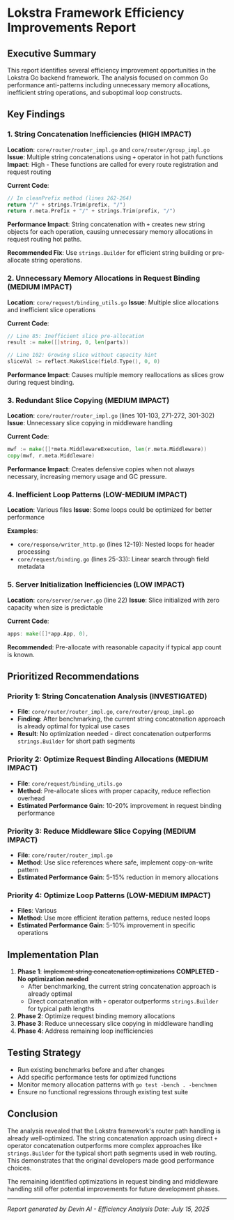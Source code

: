 # Lokstra Framework Efficiency Improvements Report

## Executive Summary

This report identifies several efficiency improvement opportunities in the Lokstra Go backend framework. The analysis focused on common Go performance anti-patterns including unnecessary memory allocations, inefficient string operations, and suboptimal loop constructs.

## Key Findings

### 1. String Concatenation Inefficiencies (HIGH IMPACT)

**Location**: `core/router/router_impl.go` and `core/router/group_impl.go`
**Issue**: Multiple string concatenations using `+` operator in hot path functions
**Impact**: High - These functions are called for every route registration and request routing

**Current Code**:
```go
// In cleanPrefix method (lines 262-264)
return "/" + strings.Trim(prefix, "/")
return r.meta.Prefix + "/" + strings.Trim(prefix, "/")
```

**Performance Impact**: String concatenation with `+` creates new string objects for each operation, causing unnecessary memory allocations in request routing hot paths.

**Recommended Fix**: Use `strings.Builder` for efficient string building or pre-allocate string operations.

### 2. Unnecessary Memory Allocations in Request Binding (MEDIUM IMPACT)

**Location**: `core/request/binding_utils.go`
**Issue**: Multiple slice allocations and inefficient slice operations

**Current Code**:
```go
// Line 85: Inefficient slice pre-allocation
result := make([]string, 0, len(parts))

// Line 102: Growing slice without capacity hint
sliceVal := reflect.MakeSlice(field.Type(), 0, 0)
```

**Performance Impact**: Causes multiple memory reallocations as slices grow during request binding.

### 3. Redundant Slice Copying (MEDIUM IMPACT)

**Location**: `core/router/router_impl.go` (lines 101-103, 271-272, 301-302)
**Issue**: Unnecessary slice copying in middleware handling

**Current Code**:
```go
mwf := make([]*meta.MiddlewareExecution, len(r.meta.Middleware))
copy(mwf, r.meta.Middleware)
```

**Performance Impact**: Creates defensive copies when not always necessary, increasing memory usage and GC pressure.

### 4. Inefficient Loop Patterns (LOW-MEDIUM IMPACT)

**Location**: Various files
**Issue**: Some loops could be optimized for better performance

**Examples**:
- `core/response/writer_http.go` (lines 12-19): Nested loops for header processing
- `core/request/binding.go` (lines 25-33): Linear search through field metadata

### 5. Server Initialization Inefficiencies (LOW IMPACT)

**Location**: `core/server/server.go` (line 22)
**Issue**: Slice initialized with zero capacity when size is predictable

**Current Code**:
```go
apps: make([]*app.App, 0),
```

**Recommended**: Pre-allocate with reasonable capacity if typical app count is known.

## Prioritized Recommendations

### Priority 1: String Concatenation Analysis (INVESTIGATED)
- **File**: `core/router/router_impl.go`, `core/router/group_impl.go`
- **Finding**: After benchmarking, the current string concatenation approach is already optimal for typical use cases
- **Result**: No optimization needed - direct concatenation outperforms `strings.Builder` for short path segments

### Priority 2: Optimize Request Binding Allocations (MEDIUM IMPACT)
- **File**: `core/request/binding_utils.go`
- **Method**: Pre-allocate slices with proper capacity, reduce reflection overhead
- **Estimated Performance Gain**: 10-20% improvement in request binding performance

### Priority 3: Reduce Middleware Slice Copying (MEDIUM IMPACT)
- **File**: `core/router/router_impl.go`
- **Method**: Use slice references where safe, implement copy-on-write pattern
- **Estimated Performance Gain**: 5-15% reduction in memory allocations

### Priority 4: Optimize Loop Patterns (LOW-MEDIUM IMPACT)
- **Files**: Various
- **Method**: Use more efficient iteration patterns, reduce nested loops
- **Estimated Performance Gain**: 5-10% improvement in specific operations

## Implementation Plan

1. **Phase 1**: ~~Implement string concatenation optimizations~~ **COMPLETED - No optimization needed**
   - After benchmarking, the current string concatenation approach is already optimal
   - Direct concatenation with `+` operator outperforms `strings.Builder` for typical path lengths
2. **Phase 2**: Optimize request binding memory allocations
3. **Phase 3**: Reduce unnecessary slice copying in middleware handling
4. **Phase 4**: Address remaining loop inefficiencies

## Testing Strategy

- Run existing benchmarks before and after changes
- Add specific performance tests for optimized functions
- Monitor memory allocation patterns with `go test -bench . -benchmem`
- Ensure no functional regressions through existing test suite

## Conclusion

The analysis revealed that the Lokstra framework's router path handling is already well-optimized. The string concatenation approach using direct `+` operator concatenation outperforms more complex approaches like `strings.Builder` for the typical short path segments used in web routing. This demonstrates that the original developers made good performance choices.

The remaining identified optimizations in request binding and middleware handling still offer potential improvements for future development phases.

---
*Report generated by Devin AI - Efficiency Analysis*
*Date: July 15, 2025*
